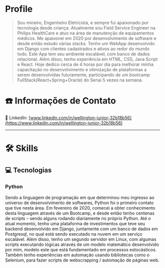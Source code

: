 # Profile

> Sou mineiro, Engenheiro Eletricista, e sempre fui apaixonado por tecnologia
desde criança. Atualmente sou Field Service Engineer na Philips
HealthCare e atuo na área de manutenção de equipamentos médicos.
Me apaixonei em 2020 por desenvolvimento de software e desde então estudo várias stacks. Tenho um WebApp desenvolvido em Django com clientes cadastrados e ativos ao redor do mundo todo. Este App tem seu ambiente escalável, com banco de dados relacional.
Além disso, tenho experiência em HTML, CSS, Java Script e React. Hoje dedico cerca de 4 horas por dia para melhorar minha capacitação no desenvolvimento e otimização de plataformas a serem desenvolvidas futuramente, participando de um bootcamp FullStack(React+Spring+Oracle) do Senai 5 vezes na semana.

# ☎️ Informações de Contato

🔗 LinkedIn: [www.linkedin.com/in/wellington-junior-32b18b56](https://www.linkedin.com/in/wellington-junior-32b18b56)

---
# 🛠 Skills

## 💻 Tecnologias

### Python

Sendo a linguagem de programação em que determinou meu ingresso ao universo de desenvolvimento de softwares, Python foi o primeiro contato que tive nesta área. Em fevereiro de 2020, comecei a obter conhecimento desta linguagem através de um Bootcamp, e desde então tenho centenas de scripts – sendo alguns rodando diariamente no próprio Python.
Até o atual momento, tenho uma plataforma de investimentos que teve seu backend desenvolvido em Django, juntamente com um banco de dados em Postgresql, no qual está sendo executado na nuvem em um serviço escalável. Além disso, tenho um segundo servidor em Linux, com algumas scripts executando lógicas através de um modelo matemático desenvolvido por mim, modelo este que está fundamentado em processos estocásticos.
Também tenho experiências em automação usando bibliotecas como o Selenium, para fazer scripts de webscrapping / automação de páginas web.
